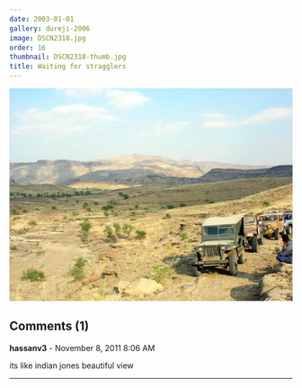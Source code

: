 ```yaml
---
date: 2003-01-01
gallery: dureji-2006
image: DSCN2318.jpg
order: 16
thumbnail: DSCN2318-thumb.jpg
title: Waiting for stragglers
---
```


![Waiting for stragglers](./DSCN2318.jpg)

<div id="comments">

## Comments (1)

**hassanv3** - November  8, 2011  8:06 AM

its like indian jones beautiful view

---

</div>